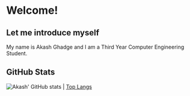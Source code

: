 # Welcome! 

## Let me introduce myself

My name is Akash Ghadge and I am a Third Year Computer Engineering Student.

## GitHub Stats

![Akash' GitHub stats](https://github-readme-stats.vercel.app/api?username=akashghadge&theme=city_lights&show_icons=true&count_private=true "Andres' GutHub Stats")
| [Top Langs](https://github-readme-stats.vercel.app/api/top-langs/?username=akashghadge&theme=city_lights&show_icons=true&count_private=true "Akash' Top Languages Card")
